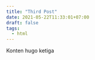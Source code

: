 ```yaml
---
title: "Third Post"
date: 2021-05-22T11:33:01+07:00
draft: false
tags:
  - html
---
```


Konten hugo ketiga
